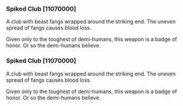 ### Spiked Club [11070000]

A club with beast fangs wrapped around the striking end. The uneven spread of fangs causes blood loss.

Given only to the toughest of demi-humans, this weapon is a badge of honor. Or so the demi-humans believe.### Spiked Club [11070000]

A club with beast fangs wrapped around the striking end. The uneven spread of fangs causes blood loss.

Given only to the toughest of demi-humans, this weapon is a badge of honor. Or so the demi-humans believe.